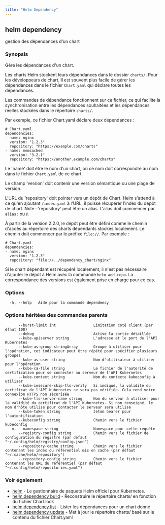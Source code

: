 ```yaml
---
title: "Helm Dependency"
---
```


## helm dependency

gestion des dépendances d'un chart

### Synopsis

Gère les dépendances d'un chart.

Les charts Helm stockent leurs dépendances dans le dossier `charts/`. Pour les développeurs de chart, Il est souvent plus facile de gérer les dépendances dans le fichier `Chart.yaml` qui déclare toutes les dépendances.

Les commandes de dépendance fonctionnent sur ce fichier, ce qui facilite la synchronisation  entre les dépendances souhaitées et les dépendances réelles stockées dans le répertoire `charts/`.

Par exemple, ce fichier Chart.yaml déclare deux dépendances :

    # Chart.yaml
    dependencies:
    - name: nginx
      version: "1.2.3"
      repository: "https://example.com/charts"
    - name: memcached
      version: "3.2.1"
      repository: "https://another.example.com/charts"


Le 'name' doit être le nom d'un chart, où ce nom doit correspondre au nom dans le fichier `Chart.yaml` de ce chart.

Le champ 'version'  doit contenir une version sémantique ou une plage de version. 

L'URL du 'repository' doit pointer vers un dépôt de Chart. Helm s'attend à ce qu'en ajoutant `/index.yaml` à l'URL, il puisse récupérer l'index du dépôt de chart. Note : 'repository' peut être un alias. L'alias doit commencer par `alias:` ou `@`.

À partir de la version 2.2.0, le dépôt peut être défini comme le chemin d'accès au répertoire des charts dépendants stockés localement. Le chemin doit commencer par le préfixe `file://`. Par exemple :

    # Chart.yaml
    dependencies:
    - name: nginx
      version: "1.2.3"
      repository: "file://../dependency_chart/nginx"

Si le chart dépendant est récupéré localement, il n'est pas nécessaire d'ajouter le dépôt à Helm avec la commande `helm add repo`. La correspondance des versions est également prise en charge pour ce cas.

### Options

```
  -h, --help   Aide pour la commande dependency
```

### Options héritées des commandes parents

```
      --burst-limit int                 Limitation coté client (par dfaut 100)
      --debug                           Active la sortie détaillée
      --kube-apiserver string           L'adresse et le port de l'API Kubernetes
      --kube-as-group stringArray       Groupe à utiliser pour l'opération, cet indicateur peut être répété pour spécifier plusieurs groupes
      --kube-as-user string             Nom d'utilisateur à utiliser pour l'opération
      --kube-ca-file string             Le fichier de l'autorité de certification pour se connecter au serveur de l'API Kubernetes
      --kube-context string             Nom du contexte kubeconfig à utiliser
      --kube-insecure-skip-tls-verify   Si indiqué, la validité du certificat de l'API Kubernetes ne sera pas vérifiée. Cela rend votre connexion HTTPS non sécurisée
      --kube-tls-server-name string     Nom du serveur à utiliser pour la validité du certificat de l'API Kubernetes. Si non renseigné, le nom d'hôte utilisé pour contacter le serveur sera utilisé
      --kube-token string               Jeton bearer pour l'autentification
      --kubeconfig string               Chemin vers le fichier kubeconfig
  -n, --namespace string                Namespace pour cette requête
      --registry-config string          Chemin vers le fichier de configuration du registre (par défaut "~/.config/helm/registry/config.json")
      --repository-cache string         Chemin vers le fichier contenant les index du référentiel mis en cache (par défaut "~/.cache/helm/repository")
      --repository-config string        Chemin vers le fichier contenant les URL du référentiel (par défaut "~/.config/helm/repositories.yaml")
```

### Voir également

* [helm](helm.md) - Le gestionnaire de paquets Helm officiel pour Kubernetes.
* [helm dependency build](helm_dependency_build.md) - Reconstruire le répertoire charts/ en fonction du fichier Chart.lock
* [helm dependency list](helm_dependency_list.md) - Lister les dépendances pour un chart donné
* [helm dependency update](helm_dependency_update.md) - Met à jour le répertoire charts/ basé sur le contenu du fichier Chart.yaml
